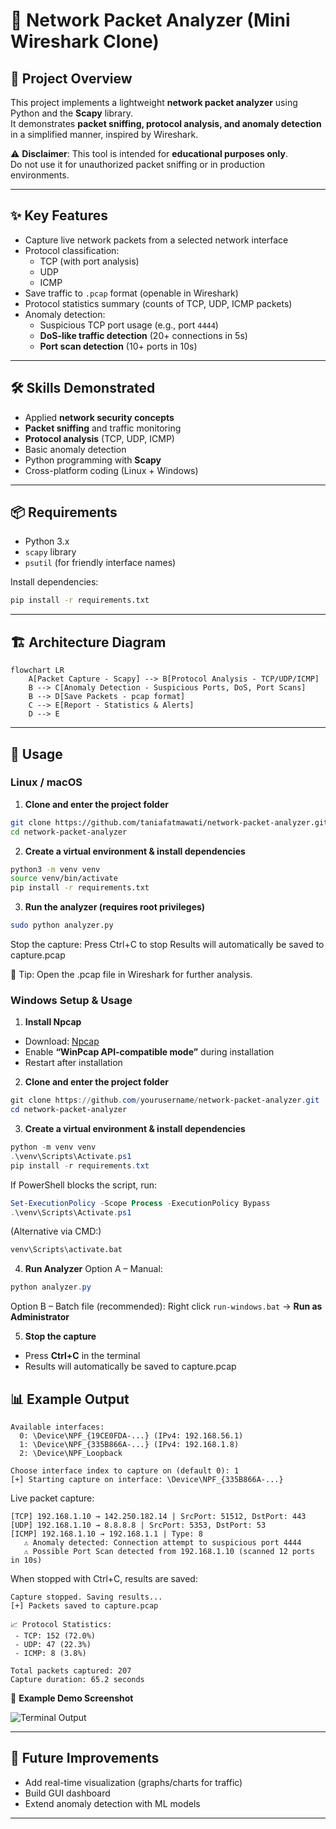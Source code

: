 # 📡 Network Packet Analyzer (Mini Wireshark Clone)

## 📌 Project Overview
This project implements a lightweight **network packet analyzer** using Python and the **Scapy** library.  
It demonstrates **packet sniffing, protocol analysis, and anomaly detection** in a simplified manner, inspired by Wireshark.

⚠️ **Disclaimer**: This tool is intended for **educational purposes only**.  
Do not use it for unauthorized packet sniffing or in production environments.

---

## ✨ Key Features
- Capture live network packets from a selected network interface
- Protocol classification:
  - TCP (with port analysis)
  - UDP
  - ICMP
- Save traffic to `.pcap` format (openable in Wireshark)
- Protocol statistics summary (counts of TCP, UDP, ICMP packets)
- Anomaly detection:
  - Suspicious TCP port usage (e.g., port `4444`)
  - **DoS-like traffic detection** (20+ connections in 5s)
  - **Port scan detection** (10+ ports in 10s)

---

## 🛠 Skills Demonstrated
- Applied **network security concepts**
- **Packet sniffing** and traffic monitoring
- **Protocol analysis** (TCP, UDP, ICMP)
- Basic anomaly detection
- Python programming with **Scapy**
- Cross-platform coding (Linux + Windows)

---

## 📦 Requirements
- Python 3.x
- `scapy` library
- `psutil` (for friendly interface names)

Install dependencies:
```bash
pip install -r requirements.txt
```

---

## 🏗️ Architecture Diagram

```mermaid
flowchart LR
    A[Packet Capture - Scapy] --> B[Protocol Analysis - TCP/UDP/ICMP]
    B --> C[Anomaly Detection - Suspicious Ports, DoS, Port Scans]
    B --> D[Save Packets - pcap format]
    C --> E[Report - Statistics & Alerts]
    D --> E
```

---

## 🚀 Usage

### Linux / macOS

1) **Clone and enter the project folder**
```bash
git clone https://github.com/taniafatmawati/network-packet-analyzer.git
cd network-packet-analyzer
```

2) **Create a virtual environment & install dependencies**
```bash
python3 -m venv venv
source venv/bin/activate
pip install -r requirements.txt
```

3) **Run the analyzer (requires root privileges)**
```bash
sudo python analyzer.py
```

Stop the capture: Press Ctrl+C to stop
Results will automatically be saved to capture.pcap

📌 Tip: Open the .pcap file in Wireshark for further analysis.

### Windows Setup & Usage

1) **Install Npcap**
- Download: [Npcap](https://npcap.com/)  
- Enable **“WinPcap API-compatible mode”** during installation
- Restart after installation

2) **Clone and enter the project folder**
```powershell
git clone https://github.com/yourusername/network-packet-analyzer.git
cd network-packet-analyzer
```

3) **Create a virtual environment & install dependencies**
```powershell
python -m venv venv
.\venv\Scripts\Activate.ps1
pip install -r requirements.txt
```

If PowerShell blocks the script, run:
```powershell
Set-ExecutionPolicy -Scope Process -ExecutionPolicy Bypass
.\venv\Scripts\Activate.ps1
```

(Alternative via CMD:)
```cmd
venv\Scripts\activate.bat
```

4) **Run Analyzer**
Option A – Manual:
```powershell
python analyzer.py
```

Option B – Batch file (recommended):
Right click `run-windows.bat` → **Run as Administrator**

5) **Stop the capture**
- Press **Ctrl+C** in the terminal
- Results will automatically be saved to capture.pcap


## 📊 Example Output

```
Available interfaces:
  0: \Device\NPF_{19CE0FDA-...} (IPv4: 192.168.56.1)
  1: \Device\NPF_{335B866A-...} (IPv4: 192.168.1.8)
  2: \Device\NPF_Loopback

Choose interface index to capture on (default 0): 1
[+] Starting capture on interface: \Device\NPF_{335B866A-...}
```

Live packet capture:
```
[TCP] 192.168.1.10 → 142.250.182.14 | SrcPort: 51512, DstPort: 443
[UDP] 192.168.1.10 → 8.8.8.8 | SrcPort: 5353, DstPort: 53
[ICMP] 192.168.1.10 → 192.168.1.1 | Type: 8
   ⚠️ Anomaly detected: Connection attempt to suspicious port 4444
   ⚠️ Possible Port Scan detected from 192.168.1.10 (scanned 12 ports in 10s)
```

When stopped with Ctrl+C, results are saved:

```
Capture stopped. Saving results...
[+] Packets saved to capture.pcap

📈 Protocol Statistics:
 - TCP: 152 (72.0%)
 - UDP: 47 (22.3%)
 - ICMP: 8 (3.8%)

Total packets captured: 207
Capture duration: 65.2 seconds
```

📸 **Example Demo Screenshot**

![Terminal Output](screenshots/output-terminal.png)

---

## 🔮 Future Improvements
- Add real-time visualization (graphs/charts for traffic)
- Build GUI dashboard
- Extend anomaly detection with ML models

---
